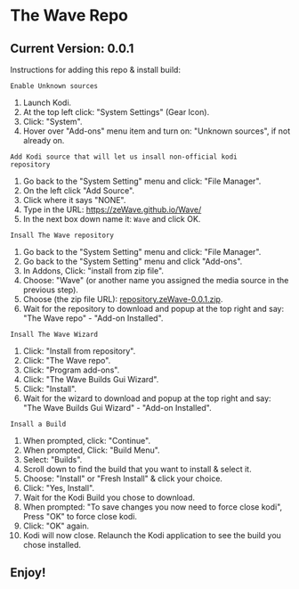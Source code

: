 # The Wave Repo
## Current Version: 0.0.1

Instructions for adding this repo & install build:


<code>Enable Unknown sources</code>
<p align="left">
  <ol type="1" start="1">
    <li>Launch Kodi.</li>
    <li>At the top left click: "System Settings" (Gear Icon).</li>
    <li>Click: "System".</li>
    <li>Hover over "Add-ons" menu item and turn on: "Unknown sources", if not already on.</li>
  </ol>
</p>


<code>Add Kodi source that will let us insall non-official kodi repository</code>
<p align="left">
  <ol type="1" start="1">    
    <li>Go back to the "System Setting" menu and click: "File Manager".</li>    
    <li>On the left click "Add Source".</li>
    <li>Click where it says "NONE".</li>
    <li>Type in the URL: <a href="https://zeWave.github.io/Wave/">https://zeWave.github.io/Wave/</a></li>
    <li>In the next box down name it: <code>Wave</code> and click OK.</li>
  </ol>
</p>


<code>Insall The Wave repository</code>
<p align="left">
  <ol type="1" start="1">    
    <li>Go back to the "System Setting" menu and click: "File Manager".</li>    
    <li>Go back to the "System Setting" menu and click "Add-ons".</li>
    <li>In Addons, Click: "install from zip file".</li>
    <li>Choose: "Wave" (or another name you assigned the media source in the previous step).</li>
    <li>Choose (the zip file URL): <a href="https://zeWave.github.io/Wave/repository.zeWave-0.0.1.zip">repository.zeWave-0.0.1.zip</a>.</li>
    <li>Wait for the repository to download and popup at the top right and say: <BR>"The Wave repo" - "Add-on Installed".</li>
  </ol>
</p>


<code>Insall The Wave Wizard</code>
<p align="left">
  <ol type="1" start="1">    
    <li>Click: "Install from repository".</li>
    <li>Click: "The Wave repo".</li>
    <li>Click: "Program add-ons".</li>
    <li>Click: "The Wave Builds Gui Wizard".</li>
    <li>Click: "Install".</li>
    <li>Wait for the wizard to download and popup at the top right and say: <BR>"The Wave Builds Gui Wizard" - "Add-on Installed".</li>
  </ol>
</p>


<code>Insall a Build</code>
<p align="left">
  <ol type="1" start="1">    
    <li>When prompted, click: "Continue".</li>
    <li>When prompted, Click: "Build Menu".</li>
    <li>Select: "Builds".</li>
    <li>Scroll down to find the build that you want to install & select it.</li>
    <li>Choose: "Install" or "Fresh Install" & click your choice.</li>
    <li>Click: "Yes, Install".</li>
    <li>Wait for the Kodi Build you chose to download.</li>
    <li>When prompted: "To save changes you now need to force close kodi", <BR>Press "OK" to force close kodi.</li>
    <li>Click: "OK" again.</li>
    <li>Kodi will now close. Relaunch the Kodi application to see the build you chose installed.</li>
  </ol>
</p>

## Enjoy!
